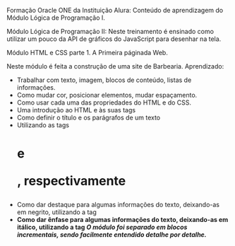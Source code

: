 Formação Oracle ONE da Instituição Alura: Conteúdo de aprendizagem do Módulo Lógica de Programação I.

Módulo Lógica de Programação II:
Neste treinamento é ensinado como utilizar um pouco da API de gráficos do JavaScript para desenhar na tela.


Módulo HTML e CSS parte 1. A Primeira páginada Web.

Neste módulo é feita a construção de uma site de Barbearia.
Aprendizado:
 - Trabalhar com texto, imagem, blocos de conteúdo, listas de informações. 
 - Como mudar cor, posicionar elementos, mudar espaçamento. 
 - Como usar cada uma das propriedades do HTML e do CSS.
 - Uma introdução ao HTML e às suas tags
 - Como definir o título e os parágrafos de um texto
 - Utilizando as tags <h1> e <p>, respectivamente
 - Como dar destaque para algumas informações do texto, deixando-as em negrito, utilizando a tag <strong>
 - Como dar ênfase para algumas informações do texto, deixando-as em itálico, utilizando a tag <em>
O módulo foi separado em blocos incrementais, sendo facilmente entendido detalhe por detalhe.




